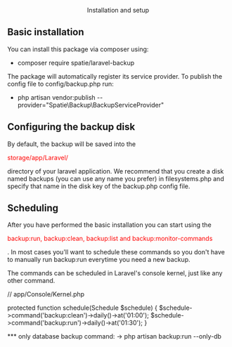 <p align="center">Installation and setup</p>


## Basic installation

You can install this package via composer using:

- composer require spatie/laravel-backup


The package will automatically register its service provider. To publish the config file to config/backup.php run:
- php artisan vendor:publish --provider="Spatie\Backup\BackupServiceProvider"

## Configuring the backup disk

By default, the backup will be saved into the <p style="color:red;">storage/app/Laravel/</p> directory of your laravel application. We recommend that you create a disk named backups (you can use any name you prefer) in filesystems.php and specify that name in the disk key of the backup.php config file.

## Scheduling

After you have performed the basic installation you can start using the <p style="color:red;">backup:run, backup:clean, backup:list and backup:monitor-commands</p>. In most cases you'll want to schedule these commands so you don't have to manually run backup:run everytime you need a new backup.

The commands can be scheduled in Laravel's console kernel, just like any other command.

// app/Console/Kernel.php

protected function schedule(Schedule $schedule)
{
   $schedule->command('backup:clean')->daily()->at('01:00');
   $schedule->command('backup:run')->daily()->at('01:30');
}



*** only database backup command:
-> php artisan backup:run --only-db
